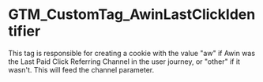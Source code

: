 # GTM_CustomTag_AwinLastClickIdentifier
This tag is responsible for creating a cookie with the value "aw" if Awin was the Last Paid Click Referring Channel in the user journey, or "other" if it wasn't. This will feed the channel parameter.
